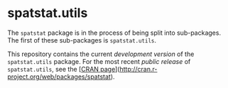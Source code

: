 # spatstat.utils

The `spatstat` package is in the process of being split into
sub-packages. The first of these sub-packages is `spatstat.utils`.

This repository contains the current _development version_ of the
`spatstat.utils` package. For the most recent _public release_ of
`spatstat.utils`, see the 
[[CRAN page](http://cran.r-project.org/web/packages/spatstat)](http://cran.r-project.org/web/packages/spatstat).

